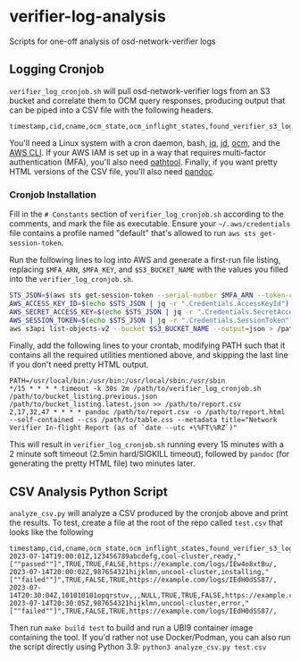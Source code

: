 # verifier-log-analysis
Scripts for one-off analysis of osd-network-verifier logs

## Logging Cronjob
`verifier_log_cronjob.sh` will pull osd-network-verifier logs from an S3 bucket and correlate them to OCM query responses, producing output that can be piped into a CSV file with the following headers.
```
timestamp,cid,cname,ocm_state,ocm_inflight_states,found_verifier_s3_logs,found_all_tests_passed,found_egress_failures,log_download_url
```
You'll need a Linux system with a cron daemon, bash, [jq](https://jqlang.github.io/jq/), [jd](https://github.com/josephburnett/jd), [ocm](https://github.com/openshift-online/ocm-cli), and the [AWS CLI](https://aws.amazon.com/cli/). If your AWS IAM is set up in a way that requires multi-factor authentication (MFA), you'll also need [oathtool](https://github.com/jaraco/oathtool). Finally, if you want pretty HTML versions of the CSV file, you'll also need [pandoc](https://pandoc.org/).

### Cronjob Installation
Fill in the `# Constants`  section of `verifier_log_cronjob.sh` according to the comments, and mark the file as executable. Ensure your `~/.aws/credentials` file contains a profile named "default" that's allowed to run `aws sts get-session-token`. 

Run the following lines to log into AWS and generate a first-run file listing, replacing `$MFA_ARN`, `$MFA_KEY`, and `$S3_BUCKET_NAME` with the values you filled into the `verifier_log_cronjob.sh`.
```bash
STS_JSON=$(aws sts get-session-token --serial-number $MFA_ARN --token-code $(oathtool -b --totp $MFA_KEY) --duration-seconds 900 --output=json --profile=default)
AWS_ACCESS_KEY_ID=$(echo $STS_JSON | jq -r ".Credentials.AccessKeyId")
AWS_SECRET_ACCESS_KEY=$(echo $STS_JSON | jq -r ".Credentials.SecretAccessKey")
AWS_SESSION_TOKEN=$(echo $STS_JSON | jq -r ".Credentials.SessionToken")
aws s3api list-objects-v2 --bucket $S3_BUCKET_NAME --output=json > /path/to/bucket_listing.latest.json
```
Finally, add the following lines to your crontab, modifying PATH such that it contains all the required utilities mentioned above, and skipping the last line if you don't need pretty HTML output.
```
PATH=/usr/local/bin:/usr/bin:/usr/local/sbin:/usr/sbin
*/15 * * * * timeout -k 30s 2m /path/to/verifier_log_cronjob.sh /path/to/bucket_listing.previous.json /path/to/bucket_listing.latest.json >> /path/to/report.csv
2,17,32,47 * * * * pandoc /path/to/report.csv -o /path/to/report.html --self-contained --css /path/to/table.css --metadata title="Network Verifier In-flight Report (as of `date --utc +\%FT\%RZ`)"
```
This will result in `verifier_log_cronjob.sh` running every 15 minutes with a 2 minute soft timeout (2.5min hard/SIGKILL timeout), followed by `pandoc` (for generating the pretty HTML file) two minutes later.


## CSV Analysis Python Script
`analyze_csv.py` will analyze a CSV produced by the cronjob above and print the results. To test, create a file at the root of the repo called `test.csv` that looks like the following
```
timestamp,cid,cname,ocm_state,ocm_inflight_states,found_verifier_s3_logs,found_all_tests_passed,found_egress_failures,log_download_url
2023-07-14T19:00:01Z,123456789abcdefg,cool-cluster,ready,"[""passed""]",TRUE,TRUE,FALSE,https://example.com/logs/IEw4o8xtBu/,
2023-07-14T20:00:02Z,987654321hijklmn,uncool-cluster,installing,"[""failed""]",TRUE,FALSE,TRUE,https://example.com/logs/IEdH0dSS87/,
2023-07-14T20:30:04Z,101010101opqrstuv,,,NULL,TRUE,TRUE,FALSE,https://example.com/logs/EA1oo5DpoY/,
2023-07-14T20:30:05Z,987654321hijklmn,uncool-cluster,error,"[""failed""]",TRUE,FALSE,TRUE,https://example.com/logs/IEdH0dSS87/,
```
Then run `make build test` to build and run a UBI9 container image containing the tool. If you'd rather not use Docker/Podman, you can also run the script directly using Python 3.9: `python3 analyze_csv.py test.csv`
